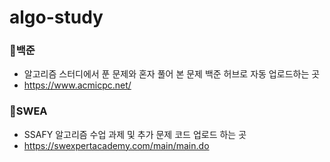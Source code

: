 # algo-study
### 📁백준
- 알고리즘 스터디에서 푼 문제와 혼자 풀어 본 문제 백준 허브로 자동 업로드하는 곳
- <https://www.acmicpc.net/>

### 📁SWEA
- SSAFY 알고리즘 수업 과제 및 추가 문제 코드 업로드 하는 곳
- <https://swexpertacademy.com/main/main.do>
